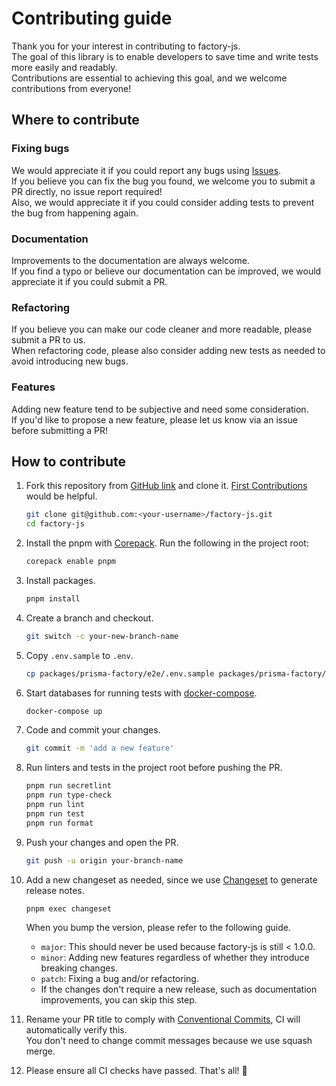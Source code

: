 # Contributing guide

Thank you for your interest in contributing to factory-js.  
The goal of this library is to enable developers to save time and write tests more easily and readably.  
Contributions are essential to achieving this goal, and we welcome contributions from everyone!

## Where to contribute

### Fixing bugs

We would appreciate it if you could report any bugs using [Issues](https://github.com/factory-js/factory-js/issues/new/choose).  
If you believe you can fix the bug you found, we welcome you to submit a PR directly, no issue report required!  
Also, we would appreciate it if you could consider adding tests to prevent the bug from happening again.

### Documentation

Improvements to the documentation are always welcome.  
If you find a typo or believe our documentation can be improved, we would appreciate it if you could submit a PR.

### Refactoring

If you believe you can make our code cleaner and more readable, please submit a PR to us.  
When refactoring code, please also consider adding new tests as needed to avoid introducing new bugs.

### Features

Adding new feature tend to be subjective and need some consideration.  
If you'd like to propose a new feature, please let us know via an issue before submitting a PR!

## How to contribute

1. Fork this repository from [GitHub link](https://github.com/factory-js/factory-js/fork) and clone it. [First Contributions](https://github.com/firstcontributions/first-contributions) would be helpful.

   ```sh
   git clone git@github.com:<your-username>/factory-js.git
   cd factory-js
   ```

1. Install the pnpm with [Corepack](https://nodejs.org/api/corepack.html). Run the following in the project root:

   ```sh
   corepack enable pnpm
   ```

1. Install packages.

   ```sh
   pnpm install
   ```

1. Create a branch and checkout.

   ```sh
   git switch -c your-new-branch-name
   ```

1. Copy `.env.sample` to `.env`.

   ```sh
   cp packages/prisma-factory/e2e/.env.sample packages/prisma-factory/e2e/.env
   ```

1. Start databases for running tests with [docker-compose](https://docs.docker.com/compose/).

   ```sh
   docker-compose up
   ```

1. Code and commit your changes.

   ```sh
   git commit -m 'add a new feature'
   ```

1. Run linters and tests in the project root before pushing the PR.

   ```sh
   pnpm run secretlint
   pnpm run type-check
   pnpm run lint
   pnpm run test
   pnpm run format
   ```

1. Push your changes and open the PR.

   ```sh
   git push -u origin your-branch-name
   ```

1. Add a new changeset as needed, since we use [Changeset](https://github.com/changesets/changesets/blob/main/docs/adding-a-changeset.md) to generate release notes.

   ```sh
   pnpm exec changeset
   ```

   When you bump the version, please refer to the following guide.

   - `major`: This should never be used because factory-js is still < 1.0.0.
   - `minor`: Adding new features regardless of whether they introduce breaking changes.
   - `patch`: Fixing a bug and/or refactoring.
   - If the changes don't require a new release, such as documentation improvements, you can skip this step.

1. Rename your PR title to comply with [Conventional Commits](https://www.conventionalcommits.org/en/v1.0.0/), CI will automatically verify this.  
   You don't need to change commit messages because we use squash merge.

1. Please ensure all CI checks have passed. That's all! 🎉
